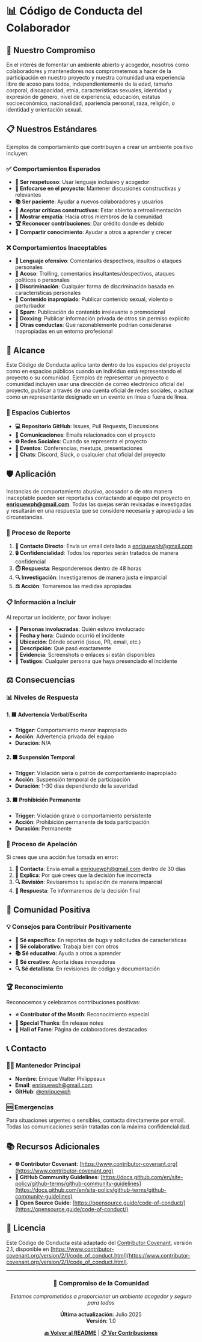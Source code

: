# 📊 Código de Conducta del Colaborador

## 🤝 Nuestro Compromiso

En el interés de fomentar un ambiente abierto y acogedor, nosotros como colaboradores y mantenedores nos comprometemos a hacer de la participación en nuestro proyecto y nuestra comunidad una experiencia libre de acoso para todos, independientemente de la edad, tamaño corporal, discapacidad, etnia, características sexuales, identidad y expresión de género, nivel de experiencia, educación, estatus socioeconómico, nacionalidad, apariencia personal, raza, religión, o identidad y orientación sexual.

## 📋 Nuestros Estándares

Ejemplos de comportamiento que contribuyen a crear un ambiente positivo incluyen:

### ✅ Comportamientos Esperados

- **🤝 Ser respetuoso**: Usar lenguaje inclusivo y acogedor
- **🎯 Enfocarse en el proyecto**: Mantener discusiones constructivas y relevantes
- **📚 Ser paciente**: Ayudar a nuevos colaboradores y usuarios
- **🔄 Aceptar críticas constructivas**: Estar abierto a retroalimentación
- **🌟 Mostrar empatía**: Hacia otros miembros de la comunidad
- **🏆 Reconocer contribuciones**: Dar crédito donde es debido
- **📖 Compartir conocimiento**: Ayudar a otros a aprender y crecer

### ❌ Comportamientos Inaceptables

- **🚫 Lenguaje ofensivo**: Comentarios despectivos, insultos o ataques personales
- **🚫 Acoso**: Trolling, comentarios insultantes/despectivos, ataques políticos o personales
- **🚫 Discriminación**: Cualquier forma de discriminación basada en características personales
- **🚫 Contenido inapropiado**: Publicar contenido sexual, violento o perturbador
- **🚫 Spam**: Publicación de contenido irrelevante o promocional
- **🚫 Doxxing**: Publicar información privada de otros sin permiso explícito
- **🚫 Otras conductas**: Que razonablemente podrían considerarse inapropiadas en un entorno profesional

## 🎯 Alcance

Este Código de Conducta aplica tanto dentro de los espacios del proyecto como en espacios públicos cuando un individuo está representando el proyecto o su comunidad. Ejemplos de representar un proyecto o comunidad incluyen usar una dirección de correo electrónico oficial del proyecto, publicar a través de una cuenta oficial de redes sociales, o actuar como un representante designado en un evento en línea o fuera de línea.

### 📍 Espacios Cubiertos

- **💻 Repositorio GitHub**: Issues, Pull Requests, Discussions
- **📧 Comunicaciones**: Emails relacionados con el proyecto
- **🌐 Redes Sociales**: Cuando se representa el proyecto
- **🎤 Eventos**: Conferencias, meetups, presentaciones
- **💬 Chats**: Discord, Slack, o cualquier chat oficial del proyecto

## 🛡️ Aplicación

Instancias de comportamiento abusivo, acosador o de otra manera inaceptable pueden ser reportadas contactando al equipo del proyecto en **enriquewph@gmail.com**. Todas las quejas serán revisadas e investigadas y resultarán en una respuesta que se considere necesaria y apropiada a las circunstancias.

### 📝 Proceso de Reporte

1. **📧 Contacto Directo**: Envía un email detallado a enriquewph@gmail.com
2. **🔒 Confidencialidad**: Todos los reportes serán tratados de manera confidencial
3. **⏱️ Respuesta**: Responderemos dentro de 48 horas
4. **🔍 Investigación**: Investigaremos de manera justa e imparcial
5. **⚖️ Acción**: Tomaremos las medidas apropiadas

### 📋 Información a Incluir

Al reportar un incidente, por favor incluye:

- **👤 Personas involucradas**: Quién estuvo involucrado
- **📅 Fecha y hora**: Cuándo ocurrió el incidente
- **📍 Ubicación**: Dónde ocurrió (issue, PR, email, etc.)
- **📝 Descripción**: Qué pasó exactamente
- **📸 Evidencia**: Screenshots o enlaces si están disponibles
- **👥 Testigos**: Cualquier persona que haya presenciado el incidente

## ⚖️ Consecuencias

### 📊 Niveles de Respuesta

#### 1. 🟨 **Advertencia Verbal/Escrita**
- **Trigger**: Comportamiento menor inapropiado
- **Acción**: Advertencia privada del equipo
- **Duración**: N/A

#### 2. 🟧 **Suspensión Temporal**
- **Trigger**: Violación seria o patrón de comportamiento inapropiado
- **Acción**: Suspensión temporal de participación
- **Duración**: 1-30 días dependiendo de la severidad

#### 3. 🟥 **Prohibición Permanente**
- **Trigger**: Violación grave o comportamiento persistente
- **Acción**: Prohibición permanente de toda participación
- **Duración**: Permanente

### 🔄 Proceso de Apelación

Si crees que una acción fue tomada en error:

1. **📧 Contacta**: Envía email a enriquewph@gmail.com dentro de 30 días
2. **📝 Explica**: Por qué crees que la decisión fue incorrecta
3. **🔍 Revisión**: Revisaremos tu apelación de manera imparcial
4. **📢 Respuesta**: Te informaremos de la decisión final

## 🌟 Comunidad Positiva

### 💡 Consejos para Contribuir Positivamente

- **🎯 Sé específico**: En reportes de bugs y solicitudes de características
- **🤝 Sé colaborativo**: Trabaja bien con otros
- **📚 Sé educativo**: Ayuda a otros a aprender
- **🎨 Sé creativo**: Aporta ideas innovadoras
- **🔍 Sé detallista**: En revisiones de código y documentación

### 🏆 Reconocimiento

Reconocemos y celebramos contribuciones positivas:

- **⭐ Contributor of the Month**: Reconocimiento especial
- **🏅 Special Thanks**: En release notes
- **📝 Hall of Fame**: Página de colaboradores destacados

## 📞 Contacto

### 👨‍💻 Mantenedor Principal

- **Nombre**: Enrique Walter Philippeaux
- **Email**: enriquewph@gmail.com
- **GitHub**: [@enriquewph](https://github.com/enriquewph)

### 🆘 Emergencias

Para situaciones urgentes o sensibles, contacta directamente por email. Todas las comunicaciones serán tratadas con la máxima confidencialidad.

## 📚 Recursos Adicionales

- **🌐 Contributor Covenant**: [https://www.contributor-covenant.org](https://www.contributor-covenant.org)
- **📖 GitHub Community Guidelines**: [https://docs.github.com/en/site-policy/github-terms/github-community-guidelines](https://docs.github.com/en/site-policy/github-terms/github-community-guidelines)
- **🤝 Open Source Guide**: [https://opensource.guide/code-of-conduct/](https://opensource.guide/code-of-conduct/)

## 📄 Licencia

Este Código de Conducta está adaptado del [Contributor Covenant](https://www.contributor-covenant.org), versión 2.1, disponible en [https://www.contributor-covenant.org/version/2/1/code_of_conduct.html](https://www.contributor-covenant.org/version/2/1/code_of_conduct.html).

---

<div align="center">

### 🤝 Compromiso de la Comunidad

*Estamos comprometidos a proporcionar un ambiente acogedor y seguro para todos*

**Última actualización**: Julio 2025  
**Versión**: 1.0

**[🔙 Volver al README](README.md)** | **[📋 Ver Contribuciones](CONTRIBUTING.md)**

</div>
